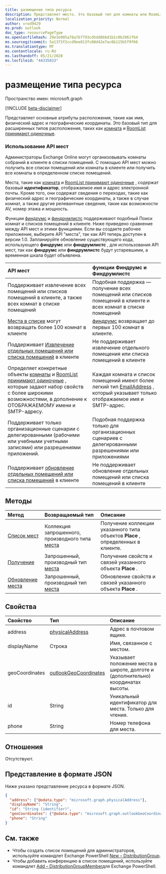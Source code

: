 ```yaml
---
title: размещение типа ресурса
description: Представляет место. Это базовый тип для комнаты или RoomList принимают одиночные.
localization_priority: Normal
author: vrod9429
ms.prod: outlook
doc_type: resourcePageType
ms.openlocfilehash: 29e3e905a78a7b7793cd5dd8bbd1b1c0b2961f64
ms.sourcegitcommit: 5a1373f2ccd9ee813fc60d42e7ac6b115b5f9f66
ms.translationtype: MT
ms.contentlocale: ru-RU
ms.lasthandoff: 05/21/2020
ms.locfileid: "44335833"
---
```

# <a name="place-resource-type"></a>размещение типа ресурса

Пространство имен: microsoft.graph

[!INCLUDE [beta-disclaimer](../../includes/beta-disclaimer.md)]

Представляет основные атрибуты расположения, такие как имя, физический адрес и географические координаты. Это базовый тип для расширенных типов расположения, таких как [комната](room.md) и [RoomList принимают одиночные](roomlist.md).

### <a name="using-the-places-api"></a>Использование API мест
Администраторы Exchange Online могут организовывать комнаты собраний в клиенте в списки помещений. С помощью API мест можно получить все списки помещений или комнаты в клиенте или получить все комнаты в определенном списке помещений.

Места, такие как [комната](room.md) и [RoomList принимают одиночные](roomlist.md) , содержат базовый **идентификатор**, отображаемое имя и адрес электронной почты. Кроме того, они содержат сведения о переходах, такие как физический адрес и географические координаты, а также в случае комнат, а также другие релевантные сведения, такие как возможности AV, номер этажа и мощность.

Функции [финдрумс](https://docs.microsoft.com/graph/api/user-findrooms?view=graph-rest-beta&tabs=http) и [финдрумлистс](https://docs.microsoft.com/graph/api/user-findroomlists?view=graph-rest-beta) поддерживают подобный Поиск комнат и списков помещений в клиенте. Ниже приведено сравнение между API мест и этими функциями.  Если вы создаете рабочее приложение, выберите API "места", так как API теперь доступен в версии 1.0. Запланируйте обновление существующего кода, использующего **финдрумс** или **финдрумлистс** , для использования API мест, так как **финдрумс** или **финдрумлистс** будут устаревшими, а временная шкала будет объявлена.

|API мест |функции Финдрумс и Финдрумлистс|
|:------------------------------------|:-----------------------------|
|Поддерживает извлечение всех помещений или списков помещений в клиенте, а также всех комнат в списке помещений | Подобная поддержка — получение всех помещений или списков помещений в клиенте и всех комнат в списке помещений|
|[Места в списке](../api/place-list.md) могут возвращать более 100 комнат в клиенте | [финдрумс](../api/user-findrooms.md) возвращает до первых 100 комнат в клиенте. |
|Поддерживает [Извлечение отдельных помещений или списка помещений](../api/place-get.md) в клиенте | Не поддерживает извлечение отдельного помещения или списка помещений в клиенте
|Определяет конкретные объекты [комнаты](room.md) и [RoomList принимают одиночные](roomlist.md) , которые задают набор свойств с более широкими возможностями, в дополнение к ОТОБРАЖАЕМОМУ имени и SMTP-адресу. | Каждая комната и список помещений имеют более легкий тип [EmailAddress](emailaddress.md) , который указывает только отображаемое имя и SMTP-адрес.|
|Поддерживает только организационные сценарии с делегированными (рабочими или учебными учетными записями) или разрешениями приложений. | Подобная поддержка только для организационных сценариев с делегированными разрешениями или приложениями|
|Поддерживает [обновление отдельных помещений или списка помещений](../api/place-update.md) в клиенте | Не поддерживает обновление отдельных помещений или списка помещений в клиенте

## <a name="methods"></a>Методы

| Метод                              | Возвращаемый тип                  | Описание |
|:------------------------------------|:-----------------------------|:--------|
| [Список мест](../api/place-list.md) | Коллекция запрошенного, производного типа [места](place.md) | Получение коллекции указанного типа объектов **Place** , определенных в клиенте. |
| [Получение](../api/place-get.md)    | Запрошенный, производный тип [места](place.md)            | Получение свойств и связей указанного объекта **Place** . |
| [Обновление места](../api/place-update.md)    | Запрошенный, производный тип [места](place.md)            | Обновление свойств и связей указанного объекта **Place** . |

## <a name="properties"></a>Свойства

| Свойство       | Тип                                              | Описание |
|:---------------|:--------------------------------------------------|:--------|
| address        | [physicalAddress](physicaladdress.md)             | Адрес в почтовом ящике. |
| displayName    | Строка                                            | Имя, связанное с местом. |
| geoCoordinates | [outlookGeoCoordinates](outlookgeocoordinates.md) | Указывает положение места в широте, долготе и (дополнительно) координатах высоты. |
| id             | String                                            | Уникальный идентификатор для места. Только для чтения. |
| phone          | String                                            | Номер телефона для места. |

## <a name="relationships"></a>Отношения

Отсутствуют.

## <a name="json-representation"></a>Представление в формате JSON

Ниже указано представление ресурса в формате JSON.

<!-- {
  "blockType": "resource",
  "optionalProperties": [

  ],
  "@odata.type": "microsoft.graph.place",
  "baseType": ""
}-->

```json
{
  "address": {"@odata.type": "microsoft.graph.physicalAddress"},
  "displayName": "String",
  "id": "String (identifier)",
  "geoCoordinates": {"@odata.type": "microsoft.graph.outlookGeoCoordinates"},
  "phone": "String"
}
```

## <a name="see-also"></a>См. также
- Чтобы создать список помещений для администраторов, используйте командлет Exchange PowerShell [New – DistributionGroup](https://docs.microsoft.com/powershell/module/exchange/users-and-groups/new-distributiongroup?view=exchange-ps).
- Чтобы добавить конференцию в список помещений, используйте командлет [Add – DistributionGroupMember](https://docs.microsoft.com/powershell/module/exchange/users-and-groups/add-distributiongroupmember?view=exchange-ps)для Exchange PowerShell.

<!-- uuid: 16cd6b66-4b1a-43a1-adaf-3a886856ed98
2019-02-04 14:57:30 UTC -->
<!-- {
  "type": "#page.annotation",
  "description": "place resource",
  "keywords": "",
  "section": "documentation",
  "tocPath": ""
}-->
